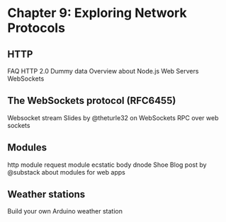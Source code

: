 
#  Chapter 9: Exploring Network Protocols

## HTTP

FAQ HTTP 2.0
Dummy data
Overview about Node.js Web Servers
WebSockets

## The WebSockets protocol (RFC6455)
Websocket stream
Slides by @theturle32 on WebSockets
RPC over web sockets

## Modules

http module
request module
ecstatic
body
dnode
Shoe
Blog post by @substack about modules for web apps

## Weather stations

Build your own Arduino weather station
